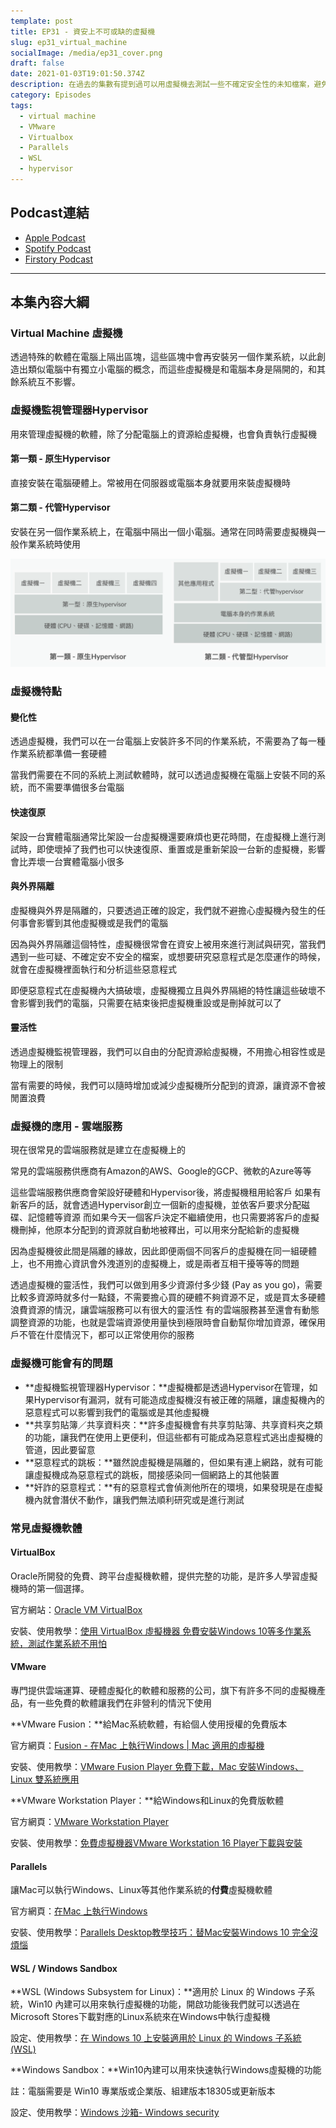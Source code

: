 ```yaml
---
template: post
title: EP31 - 資安上不可或缺的虛擬機
slug: ep31_virtual_machine
socialImage: /media/ep31_cover.png
draft: false
date: 2021-01-03T19:01:50.374Z
description: 在過去的集數有提到過可以用虛擬機去測試一些不確定安全性的未知檔案，避免這些檔案直接影響自己的電腦。這集我們就要來談談虛擬機，包含掌握虛擬機掌控大權的Hypervisor、虛擬機的特點和一些即便用了虛擬機可能還是會有的問題
category: Episodes
tags:
  - virtual machine
  - VMware
  - Virtualbox
  - Parallels
  - WSL
  - hypervisor
---
```

## Podcast連結

* [Apple Podcast](https://podcasts.apple.com/tw/podcast/%E8%B3%87%E5%AE%89%E8%A7%A3%E5%A3%93%E7%B8%AE/id1513276667#episodeGuid=ckjhi4rpx64gn09892xf490dd)
* [Spotify Podcast](https://open.spotify.com/episode/2b9OFpupaIEux0Vs08UXyL?si=t8BRCtU4QpO3_PwEjJG9ZA)
* [Firstory Podcast](https://open.firstory.me/story/ckjhi4rpx64gn09892xf490dd)

- - -

## 本集內容大綱

### Virtual Machine 虛擬機

透過特殊的軟體在電腦上隔出區塊，這些區塊中會再安裝另一個作業系統，以此創造出類似電腦中有獨立小電腦的概念，而這些虛擬機是和電腦本身是隔開的，和其餘系統互不影響。

### 虛擬機監視管理器Hypervisor

用來管理虛擬機的軟體，除了分配電腦上的資源給虛擬機，也會負責執行虛擬機

#### 第一類 - 原生Hypervisor

直接安裝在電腦硬體上。常被用在伺服器或電腦本身就要用來裝虛擬機時

#### 第二類 - 代管Hypervisor

安裝在另一個作業系統上，在電腦中隔出一個小電腦。通常在同時需要虛擬機與一般作業系統時使用

![vm_types](/media/vm_types.png)

### 虛擬機特點

#### 變化性

透過虛擬機，我們可以在一台電腦上安裝許多不同的作業系統，不需要為了每一種作業系統都準備一套硬體

當我們需要在不同的系統上測試軟體時，就可以透過虛擬機在電腦上安裝不同的系統，而不需要準備很多台電腦

#### 快速復原

架設一台實體電腦通常比架設一台虛擬機還要麻煩也更花時間，在虛擬機上進行測試時，即使壞掉了我們也可以快速復原、重置或是重新架設一台新的虛擬機，影響會比弄壞一台實體電腦小很多

#### 與外界隔離

虛擬機與外界是隔離的，只要透過正確的設定，我們就不避擔心虛擬機內發生的任何事會影響到其他虛擬機或是我們的電腦

因為與外界隔離這個特性，虛擬機很常會在資安上被用來進行測試與研究，當我們遇到一些可疑、不確定安不安全的檔案，或想要研究惡意程式是怎麼運作的時候，就會在虛擬機裡面執行和分析這些惡意程式

即便惡意程式在虛擬機內大搞破壞，虛擬機獨立且與外界隔絕的特性讓這些破壞不會影響到我們的電腦，只需要在結束後把虛擬機重設或是刪掉就可以了

#### 靈活性

透過虛擬機監視管理器，我們可以自由的分配資源給虛擬機，不用擔心相容性或是物理上的限制

當有需要的時候，我們可以隨時增加或減少虛擬機所分配到的資源，讓資源不會被閒置浪費

### 虛擬機的應用 - 雲端服務

現在很常見的雲端服務就是建立在虛擬機上的

常見的雲端服務供應商有Amazon的AWS、Google的GCP、微軟的Azure等等

這些雲端服務供應商會架設好硬體和Hypervisor後，將虛擬機租用給客戶
如果有新客戶的話，就會透過Hypervisor創立一個新的虛擬機，並依客戶要求分配磁碟、記憶體等資源
而如果今天一個客戶決定不繼續使用，也只需要將客戶的虛擬機刪掉，他原本分配到的資源就自動地被釋出，可以用來分配給新的虛擬機

因為虛擬機彼此間是隔離的緣故，因此即便兩個不同客戶的虛擬機在同一組硬體上，也不用擔心資訊會外洩道別的虛擬機上，或是兩者互相干擾等等的問題

透過虛擬機的靈活性，我們可以做到用多少資源付多少錢 (Pay as you go)，需要比較多資源時就多付一點錢，不需要擔心買的硬體不夠資源不足，或是買太多硬體浪費資源的情況，讓雲端服務可以有很大的靈活性
有的雲端服務甚至還會有動態調整資源的功能，也就是雲端資源使用量快到極限時會自動幫你增加資源，確保用戶不管在什麼情況下，都可以正常使用你的服務

### 虛擬機可能會有的問題

* **虛擬機監視管理器Hypervisor：**虛擬機都是透過Hypervisor在管理，如果Hypervisor有漏洞，就有可能造成虛擬機沒有被正確的隔離，讓虛擬機內的惡意程式可以影響到我們的電腦或是其他虛擬機
* **共享剪貼簿／共享資料夾：**許多虛擬機會有共享剪貼簿、共享資料夾之類的功能，讓我們在使用上更便利，但這些都有可能成為惡意程式逃出虛擬機的管道，因此要留意
* **惡意程式的跳板：**雖然說虛擬機是隔離的，但如果有連上網路，就有可能讓虛擬機成為惡意程式的跳板，間接感染同一個網路上的其他裝置
* **奸詐的惡意程式：**有的惡意程式會偵測他所在的環境，如果發現是在虛擬機內就會潛伏不動作，讓我們無法順利研究或是進行測試

### 常見虛擬機軟體

#### VirtualBox

Oracle所開發的免費、跨平台虛擬機軟體，提供完整的功能，是許多人學習虛擬機時的第一個選擇。

官方網站：[Oracle VM VirtualBox](https://www.virtualbox.org/) 

安裝、使用教學：[使用 VirtualBox 虛擬機器 免費安裝Windows 10等多作業系統，測試作業系統不用怕](https://iqmore.tw/oracle-vm-virtualbox-software-install-windows-10)

#### VMware

專門提供雲端運算、硬體虛擬化的軟體和服務的公司，旗下有許多不同的虛擬機產品，有一些免費的軟體讓我們在非營利的情況下使用

**VMware Fusion：**給Mac系統軟體，有給個人使用授權的免費版本

官方網頁：[Fusion - 在Mac 上執行Windows | Mac 適用的虛擬機](https://www.vmware.com/tw/products/fusion.html)

安裝、使用教學：[VMware Fusion Player 免費下載，Mac 安裝Windows、Linux 雙系統應用](https://free.com.tw/vmware-fusion-player-free/) 

**VMware Workstation Player：**給Windows和Linux的免費版軟體

官方網頁：[VMware Workstation Player](https://www.vmware.com/tw/products/workstation-player.html) 

安裝、使用教學：[免費虛擬機器VMware Workstation 16 Player下載與安裝](https://blog.xuite.net/yh96301/blog/63289807) 

#### Parallels

讓Mac可以執行Windows、Linux等其他作業系統的**付費**虛擬機軟體

官方網頁：[在Mac 上執行Windows](https://www.parallels.com/hk/products/desktop/) 

安裝、使用教學：[Parallels Desktop教學技巧：替Mac安裝Windows 10 完全沒煩惱](https://mrmad.com.tw/parallels-desktop) 

#### WSL / Windows Sandbox

**WSL (Windows Subsystem for Linux)：**適用於 Linux 的 Windows 子系統，Win10 內建可以用來執行虛擬機的功能，開啟功能後我們就可以透過在Microsoft Stores下載對應的Linux系統來在Windows中執行虛擬機

設定、使用教學：[在 Windows 10 上安裝適用於 Linux 的 Windows 子系統 (WSL)](https://docs.microsoft.com/zh-tw/windows/wsl/install-win10)

**Windows Sandbox：**Win10內建可以用來快速執行Windows虛擬機的功能

註：電腦需要是 Win10 專業版或企業版、組建版本18305或更新版本

設定、使用教學：[Windows 沙箱- Windows security](https://docs.microsoft.com/zh-tw/windows/security/threat-protection/windows-sandbox/windows-sandbox-overview)